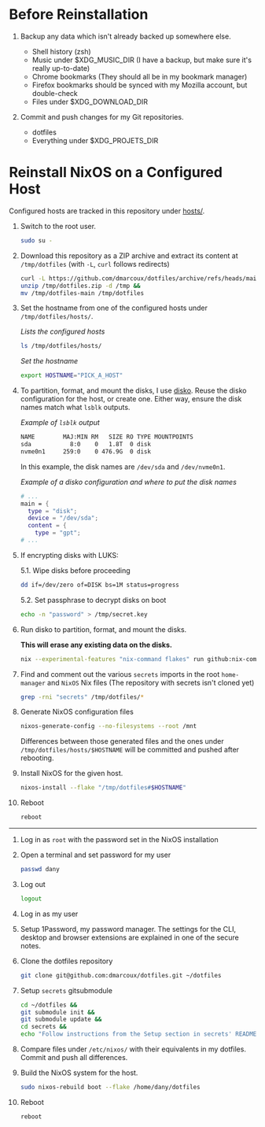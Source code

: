 # Before Reinstallation

1. Backup any data which isn't already backed up somewhere else.

   - Shell history (zsh)
   - Music under $XDG_MUSIC_DIR (I have a backup, but make sure it's really up-to-date)
   - Chrome bookmarks (They should all be in my bookmark manager)
   - Firefox bookmarks should be synced with my Mozilla account, but double-check
   - Files under $XDG_DOWNLOAD_DIR

2. Commit and push changes for my Git repositories.

   - dotfiles
   - Everything under $XDG_PROJETS_DIR

# Reinstall NixOS on a Configured Host

Configured hosts are tracked in this repository under [hosts/](hosts/).

1. Switch to the root user.

   ```bash
   sudo su -
   ```

2. Download this repository as a ZIP archive and extract its content at
   `/tmp/dotfiles` (with `-L`, `curl` follows redirects)

   ```bash
   curl -L https://github.com/dmarcoux/dotfiles/archive/refs/heads/main.zip --output /tmp/dotfiles.zip &&
   unzip /tmp/dotfiles.zip -d /tmp &&
   mv /tmp/dotfiles-main /tmp/dotfiles
   ```

3. Set the hostname from one of the configured hosts under `/tmp/dotfiles/hosts/`.

   _Lists the configured hosts_

   ```bash
   ls /tmp/dotfiles/hosts/
   ```

   _Set the hostname_

   ```bash
   export HOSTNAME="PICK_A_HOST"
   ```

4. To partition, format, and mount the disks, I use [disko](https://github.com/nix-community/disko).
   Reuse the disko configuration for the host, or create one. Either way, ensure
   the disk names match what `lsblk` outputs.

   _Example of `lsblk` output_

   ```bash
   NAME        MAJ:MIN RM   SIZE RO TYPE MOUNTPOINTS
   sda           8:0    0   1.8T  0 disk
   nvme0n1     259:0    0 476.9G  0 disk
   ```

   In this example, the disk names are `/dev/sda` and `/dev/nvme0n1`.

   _Example of a disko configuration and where to put the disk names_

   ```nix
   # ...
   main = {
     type = "disk";
     device = "/dev/sda";
     content = {
       type = "gpt";
   # ...
   ```
5. If encrypting disks with LUKS:

   5.1. Wipe disks before proceeding

      ```bash
      dd if=/dev/zero of=DISK bs=1M status=progress
      ```

   5.2. Set passphrase to decrypt disks on boot

      ```bash
      echo -n "password" > /tmp/secret.key
      ```

6. Run disko to partition, format, and mount the disks.

   **This will erase any existing data on the disks.**

   ```bash
   nix --experimental-features "nix-command flakes" run github:nix-community/disko/latest -- --mode destroy,format,mount "/tmp/dotfiles/hosts/$HOSTNAME/disko-config.nix"
   ```

7. Find and comment out the various `secrets` imports in the root `home-manager`
   and `NixOS` Nix files (The repository with secrets isn't cloned yet)

   ```bash
   grep -rni "secrets" /tmp/dotfiles/*
   ```

8. Generate NixOS configuration files

   ```bash
   nixos-generate-config --no-filesystems --root /mnt
   ```

   Differences between those generated files and the ones under
   `/tmp/dotfiles/hosts/$HOSTNAME` will be committed and pushed after rebooting.

9. Install NixOS for the given host.

   ```bash
   nixos-install --flake "/tmp/dotfiles#$HOSTNAME"
   ```

10. Reboot

    ```bash
    reboot
    ```

-----

1. Log in as `root` with the password set in the NixOS installation

2. Open a terminal and set password for my user

   ```bash
   passwd dany
   ```

3. Log out

   ```bash
   logout
   ```

4. Log in as my user

5. Setup 1Password, my password manager. The settings for the CLI, desktop and
   browser extensions are explained in one of the secure notes.

6. Clone the dotfiles repository

   ```bash
   git clone git@github.com:dmarcoux/dotfiles.git ~/dotfiles
   ```

7. Setup `secrets` gitsubmodule

   ```bash
   cd ~/dotfiles &&
   git submodule init &&
   git submodule update &&
   cd secrets &&
   echo "Follow instructions from the Setup section in secrets' README"
   ```

8. Compare files under `/etc/nixos/` with their equivalents in my dotfiles.
   Commit and push all differences.

9. Build the NixOS system for the host.

   ```bash
   sudo nixos-rebuild boot --flake /home/dany/dotfiles
   ```

10. Reboot

    ```bash
    reboot
    ```
